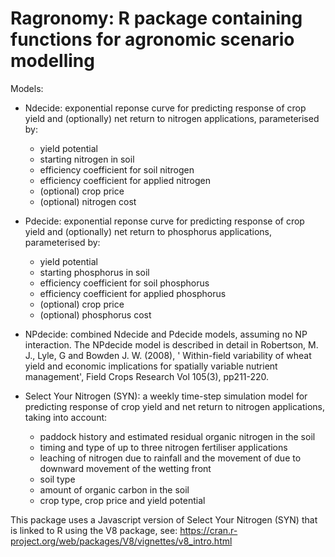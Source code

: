 Ragronomy:  R package containing functions for agronomic scenario modelling 
====================================================

Models:
* Ndecide: exponential reponse curve for predicting response of crop yield and (optionally) net return to nitrogen applications, parameterised by:
  * yield potential
  * starting nitrogen in soil
  * efficiency coefficient for soil nitrogen
  * efficiency coefficient for applied nitrogen
  * (optional) crop price
  * (optional) nitrogen cost
  
* Pdecide: exponential reponse curve for predicting response of crop yield and (optionally) net return to phosphorus applications, parameterised by:
  * yield potential
  * starting phosphorus in soil
  * efficiency coefficient for soil phosphorus
  * efficiency coefficient for applied phosphorus
  * (optional) crop price
  * (optional) phosphorus cost
  
* NPdecide: combined Ndecide and Pdecide models, assuming no NP interaction. The NPdecide model is described in detail in Robertson, M. J., Lyle, G and Bowden J. W. (2008), ' Within-field variability of wheat yield and economic implications for spatially variable nutrient management', Field Crops Research Vol 105(3), pp211-220.

* Select Your Nitrogen (SYN): a weekly time-step simulation model for predicting response of crop yield and net return to nitrogen applications, taking into account:
  * paddock history and estimated residual organic nitrogen in the soil
  * timing and type of up to three nitrogen fertiliser applications
  * leaching of nitrogen due to rainfall and the movement of due to downward movement of the wetting front
  * soil type
  * amount of organic carbon in the soil
  * crop type, crop price and yield potential 
  

This package uses a Javascript version of Select Your Nitrogen (SYN) that is linked to R using the V8 package, see: https://cran.r-project.org/web/packages/V8/vignettes/v8_intro.html